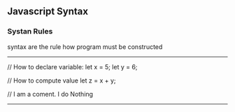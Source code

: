 ## Javascript Syntax

### Systan Rules
syntax are the rule how program must be constructed

---

// How to declare variable:
let x = 5;
let y = 6;

// How to compute value
let z = x + y;

// I am a coment. I do Nothing

---